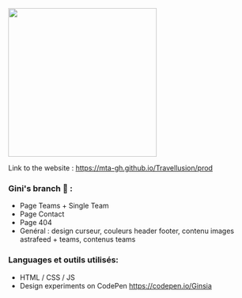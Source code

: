 <img src="https://media1.giphy.com/media/lKPEqYS4tvzci5hdF2/giphy.gif?cid=ecf05e475r45jg0t7fjon4z8z2a5s28iyajtxt8hnlj3utet&rid=giphy.gif&ct=g" width="300" align="center" />

Link to the website :  https://mta-gh.github.io/Travellusion/prod

### Gini's branch 🦜 :

+ Page Teams + Single Team
+ Page Contact
+ Page 404
+ Genéral : design curseur, couleurs header footer, contenu images astrafeed + teams, contenus teams
 
### Languages et outils utilisés:

+ HTML / CSS / JS
+ Design experiments on CodePen  https://codepen.io/Ginsia
